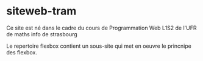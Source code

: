 # siteweb-tram

Ce site est né dans le cadre du cours de Programmation Web L1S2 de l'UFR de maths info de strasbourg

Le repertoire flexbox contient un sous-site qui met en oeuvre le princnipe des flexbox.

